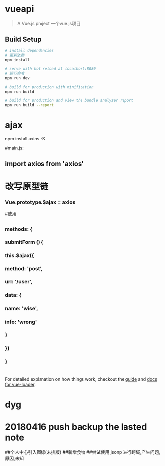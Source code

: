 # vueapi

> A Vue.js project
> 一个vue.js项目

## Build Setup

``` bash
# install dependencies
# 更新依赖
npm install

# serve with hot reload at localhost:8080
# 运行命令
npm run dev

# build for production with minification
npm run build

# build for production and view the bundle analyzer report
npm run build --report
```
# ajax
npm install axios -S

#main.js:
## import axios from 'axios'
# 改写原型链
### Vue.prototype.$ajax = axios
#使用
##
### methods: {
###    submitForm () {
###    this.$ajax({
###     method: 'post',
###     url: '/user',
###     data: {
###     name: 'wise',
###     info: 'wrong'
###     }
###    })
###   }
#
#


For detailed explanation on how things work, checkout the [guide](http://vuejs-templates.github.io/webpack/) and [docs for vue-loader](http://vuejs.github.io/vue-loader).
# dyg


# 20180416 push backup the lasted note
##个人中心引入图标(未排版)
##新增食物
##尝试使用  jsonp 进行跨域,产生问题,原因,未知

